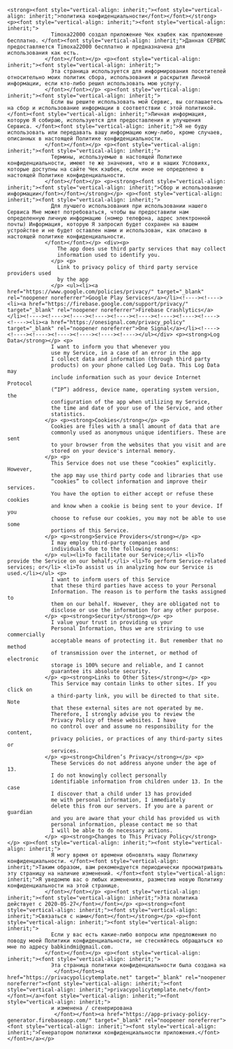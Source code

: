     <strong><font style="vertical-align: inherit;"><font style="vertical-align: inherit;">политика конфиденциальности</font></font></strong> <p><font style="vertical-align: inherit;"><font style="vertical-align: inherit;">
                  Timoxa22000 создал приложение Чек кэшбек как приложение бесплатно. </font><font style="vertical-align: inherit;">Данная СЕРВИС предоставляется Timoxa22000 бесплатно и предназначена для использования как есть.
                </font></font></p> <p><font style="vertical-align: inherit;"><font style="vertical-align: inherit;">
                  Эта страница используется для информирования посетителей относительно моих политик сбора, использования и раскрытия Личной информации, если кто-либо решил использовать мою услугу.
                </font></font></p> <p><font style="vertical-align: inherit;"><font style="vertical-align: inherit;">
                  Если вы решите использовать мой Сервис, вы соглашаетесь на сбор и использование информации в соответствии с этой политикой. </font><font style="vertical-align: inherit;">Личная информация, которую Я собираю, используется для предоставления и улучшения Сервиса. </font><font style="vertical-align: inherit;">Я не буду использовать или передавать вашу информацию кому-либо, кроме случаев, описанных в настоящей Политике конфиденциальности.
                </font></font></p> <p><font style="vertical-align: inherit;"><font style="vertical-align: inherit;">
                  Термины, используемые в настоящей Политике конфиденциальности, имеют те же значения, что и в наших Условиях, которые доступны на сайте Чек кэшбек, если иное не определено в настоящей Политике конфиденциальности.
                </font></font></p> <p><strong><font style="vertical-align: inherit;"><font style="vertical-align: inherit;">Сбор и использование информации</font></font></strong></p> <p><font style="vertical-align: inherit;"><font style="vertical-align: inherit;">
                  Для лучшего использования при использовании нашего Сервиса Мне может потребоваться, чтобы вы предоставили нам определенную личную информацию (номер телефона, адрес электронной почты) Информация, которую Я запросил будет сохранен на вашем устройстве и не будет оставлен нами и использован, как описано в настоящей политике конфиденциальности.
                </font></font></p> <div><p>
                    The app does use third party services that may collect
                    information used to identify you.
                  </p> <p>
                    Link to privacy policy of third party service providers used
                    by the app
                  </p> <ul><li><a href="https://www.google.com/policies/privacy/" target="_blank" rel="noopener noreferrer">Google Play Services</a></li><!----><!----><li><a href="https://firebase.google.com/support/privacy/" target="_blank" rel="noopener noreferrer">Firebase Crashlytics</a></li><!----><!----><!----><!----><!----><!----><!----><!----><!----><!----><li><a href="https://onesignal.com/privacy_policy" target="_blank" rel="noopener noreferrer">One Signal</a></li><!----><!----><!----><!----><!----><!----><!----></ul></div> <p><strong>Log Data</strong></p> <p>
                  I want to inform you that whenever you
                  use my Service, in a case of an error in the app
                  I collect data and information (through third party
                  products) on your phone called Log Data. This Log Data may
                  include information such as your device Internet Protocol
                  (“IP”) address, device name, operating system version, the
                  configuration of the app when utilizing my Service,
                  the time and date of your use of the Service, and other
                  statistics.
                </p> <p><strong>Cookies</strong></p> <p>
                  Cookies are files with a small amount of data that are
                  commonly used as anonymous unique identifiers. These are sent
                  to your browser from the websites that you visit and are
                  stored on your device's internal memory.
                </p> <p>
                  This Service does not use these “cookies” explicitly. However,
                  the app may use third party code and libraries that use
                  “cookies” to collect information and improve their services.
                  You have the option to either accept or refuse these cookies
                  and know when a cookie is being sent to your device. If you
                  choose to refuse our cookies, you may not be able to use some
                  portions of this Service.
                </p> <p><strong>Service Providers</strong></p> <p>
                  I may employ third-party companies and
                  individuals due to the following reasons:
                </p> <ul><li>To facilitate our Service;</li> <li>To provide the Service on our behalf;</li> <li>To perform Service-related services; or</li> <li>To assist us in analyzing how our Service is used.</li></ul> <p>
                  I want to inform users of this Service
                  that these third parties have access to your Personal
                  Information. The reason is to perform the tasks assigned to
                  them on our behalf. However, they are obligated not to
                  disclose or use the information for any other purpose.
                </p> <p><strong>Security</strong></p> <p>
                  I value your trust in providing us your
                  Personal Information, thus we are striving to use commercially
                  acceptable means of protecting it. But remember that no method
                  of transmission over the internet, or method of electronic
                  storage is 100% secure and reliable, and I cannot
                  guarantee its absolute security.
                </p> <p><strong>Links to Other Sites</strong></p> <p>
                  This Service may contain links to other sites. If you click on
                  a third-party link, you will be directed to that site. Note
                  that these external sites are not operated by me.
                  Therefore, I strongly advise you to review the
                  Privacy Policy of these websites. I have
                  no control over and assume no responsibility for the content,
                  privacy policies, or practices of any third-party sites or
                  services.
                </p> <p><strong>Children’s Privacy</strong></p> <p>
                  These Services do not address anyone under the age of 13.
                  I do not knowingly collect personally
                  identifiable information from children under 13. In the case
                  I discover that a child under 13 has provided
                  me with personal information, I immediately
                  delete this from our servers. If you are a parent or guardian
                  and you are aware that your child has provided us with
                  personal information, please contact me so that
                  I will be able to do necessary actions.
                </p> <p><strong>Changes to This Privacy Policy</strong></p> <p><font style="vertical-align: inherit;"><font style="vertical-align: inherit;">
                  Я могу время от времени обновлять нашу Политику конфиденциальности. </font><font style="vertical-align: inherit;">Таким образом, вам рекомендуется периодически просматривать эту страницу на наличие изменений. </font><font style="vertical-align: inherit;">Я уведомлю вас о любых изменениях, разместив новую Политику конфиденциальности на этой странице.
                </font></font></p> <p><font style="vertical-align: inherit;"><font style="vertical-align: inherit;">Эта политика действует с 2020-05-27</font></font></p> <p><strong><font style="vertical-align: inherit;"><font style="vertical-align: inherit;">Связаться с нами</font></font></strong></p> <p><font style="vertical-align: inherit;"><font style="vertical-align: inherit;">
                  Если у вас есть какие-либо вопросы или предложения по поводу моей Политики конфиденциальности, не стесняйтесь обращаться ко мне по адресу babkindmi@gmail.com.
                </font></font></p> <p><font style="vertical-align: inherit;"><font style="vertical-align: inherit;">
                  Эта страница политики конфиденциальности была создана на
                   </font></font><a href="https://privacypolicytemplate.net" target="_blank" rel="noopener noreferrer"><font style="vertical-align: inherit;"><font style="vertical-align: inherit;">privacypolicytemplate.net</font></font></a><font style="vertical-align: inherit;"><font style="vertical-align: inherit;"> 
                  и изменена / сгенерирована
                   </font></font><a href="https://app-privacy-policy-generator.firebaseapp.com/" target="_blank" rel="noopener noreferrer"><font style="vertical-align: inherit;"><font style="vertical-align: inherit;">Генератором политики конфиденциальности приложения.</font></font></a></p>
